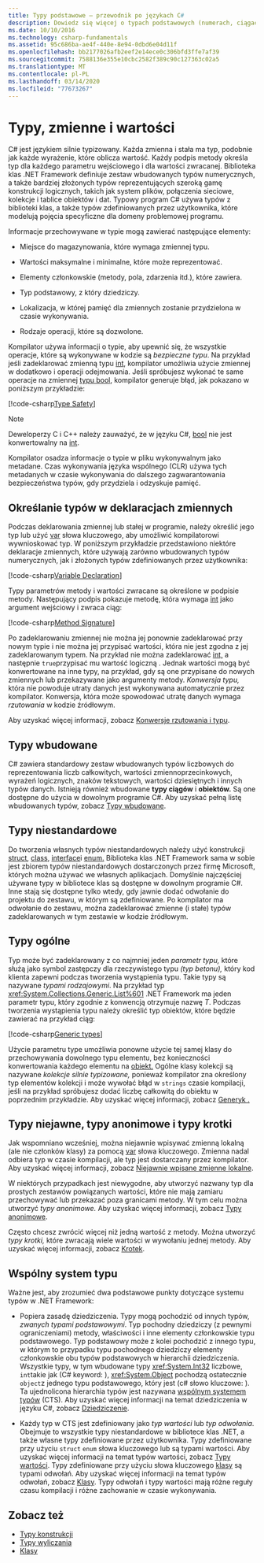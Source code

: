 ```yaml
---
title: Typy podstawowe — przewodnik po językach C#
description: Dowiedz się więcej o typach podstawowych (numerach, ciągach i obiektach) we wszystkich programach języka C#
ms.date: 10/10/2016
ms.technology: csharp-fundamentals
ms.assetid: 95c686ba-ae4f-440e-8e94-0dbd6e04d11f
ms.openlocfilehash: bb2177026afb2eef2e14ece0c306bfd3ffe7af39
ms.sourcegitcommit: 7588136e355e10cbc2582f389c90c127363c02a5
ms.translationtype: MT
ms.contentlocale: pl-PL
ms.lasthandoff: 03/14/2020
ms.locfileid: "77673267"
---
```

# <a name="types-variables-and-values"></a>Typy, zmienne i wartości

C# jest językiem silnie typizowany. Każda zmienna i stała ma typ, podobnie jak każde wyrażenie, które oblicza wartość. Każdy podpis metody określa typ dla każdego parametru wejściowego i dla wartości zwracanej. Biblioteka klas .NET Framework definiuje zestaw wbudowanych typów numerycznych, a także bardziej złożonych typów reprezentujących szeroką gamę konstrukcji logicznych, takich jak system plików, połączenia sieciowe, kolekcje i tablice obiektów i dat. Typowy program C# używa typów z biblioteki klas, a także typów zdefiniowanych przez użytkownika, które modelują pojęcia specyficzne dla domeny problemowej programu.  
  
Informacje przechowywane w typie mogą zawierać następujące elementy:  
  
- Miejsce do magazynowania, które wymaga zmiennej typu.  
  
- Wartości maksymalne i minimalne, które może reprezentować.  
  
- Elementy członkowskie (metody, pola, zdarzenia itd.), które zawiera.  
  
- Typ podstawowy, z który dziedziczy.  
  
- Lokalizacja, w której pamięć dla zmiennych zostanie przydzielona w czasie wykonywania.  
  
- Rodzaje operacji, które są dozwolone.  
  
Kompilator używa informacji o typie, aby upewnić się, że wszystkie operacje, które są wykonywane w kodzie są *bezpieczne typu*. Na przykład jeśli zadeklarować zmienną typu [int](language-reference/builtin-types/integral-numeric-types.md), kompilator umożliwia użycie zmiennej w dodatkowo i operacji odejmowania. Jeśli spróbujesz wykonać te same operacje na zmiennej [typu bool](language-reference/builtin-types/bool.md), kompilator generuje błąd, jak pokazano w poniższym przykładzie:  
  
[!code-csharp[Type Safety](../../samples/snippets/csharp/concepts/basic-types/type-safety.cs)]  
  
> [!NOTE]  
> Deweloperzy C i C++ należy zauważyć, że w języku C#, [bool](language-reference/builtin-types/bool.md) nie jest konwertowalny na [int](language-reference/builtin-types/integral-numeric-types.md).  
  
Kompilator osadza informacje o typie w pliku wykonywalnym jako metadane. Czas wykonywania języka wspólnego (CLR) używa tych metadanych w czasie wykonywania do dalszego zagwarantowania bezpieczeństwa typów, gdy przydziela i odzyskuje pamięć.  

## <a name="specifying-types-in-variable-declarations"></a>Określanie typów w deklaracjach zmiennych

Podczas deklarowania zmiennej lub stałej w programie, należy określić jego typ lub użyć [var](language-reference/keywords/var.md) słowa kluczowego, aby umożliwić kompilatorowi wywnioskować typ. W poniższym przykładzie przedstawiono niektóre deklaracje zmiennych, które używają zarówno wbudowanych typów numerycznych, jak i złożonych typów zdefiniowanych przez użytkownika:  
  
[!code-csharp[Variable Declaration](../../samples/snippets/csharp/concepts/basic-types/variable-declaration.cs)]  
  
Typy parametrów metody i wartości zwracane są określone w podpisie metody. Następujący podpis pokazuje metodę, która wymaga [int](language-reference/builtin-types/integral-numeric-types.md) jako argument wejściowy i zwraca ciąg:  
  
[!code-csharp[Method Signature](../../samples/snippets/csharp/concepts/basic-types/method-signature.cs)]  
  
Po zadeklarowaniu zmiennej nie można jej ponownie zadeklarować przy nowym typie i nie można jej przypisać wartości, która nie jest zgodna z jej zadeklarowanym typem. Na przykład nie można zadeklarować [int,](language-reference/builtin-types/integral-numeric-types.md) a następnie `true`przypisać mu wartość logiczną . Jednak wartości mogą być konwertowane na inne typy, na przykład, gdy są one przypisane do nowych zmiennych lub przekazywane jako argumenty metody. *Konwersja typu,* która nie powoduje utraty danych jest wykonywana automatycznie przez kompilator. Konwersja, która może spowodować utratę danych wymaga *rzutowania* w kodzie źródłowym.

Aby uzyskać więcej informacji, zobacz [Konwersje rzutowania i typu](programming-guide/types/casting-and-type-conversions.md).

## <a name="built-in-types"></a>Typy wbudowane

C# zawiera standardowy zestaw wbudowanych typów liczbowych do reprezentowania liczb całkowitych, wartości zmiennoprzecinkowych, wyrażeń logicznych, znaków tekstowych, wartości dziesiętnych i innych typów danych. Istnieją również wbudowane **typy ciągów** i **obiektów.** Są one dostępne do użycia w dowolnym programie C#. Aby uzyskać pełną listę wbudowanych typów, zobacz [Typy wbudowane](language-reference/builtin-types/built-in-types.md).
  
## <a name="custom-types"></a>Typy niestandardowe

Do tworzenia własnych typów niestandardowych należy użyć konstrukcji [struct](language-reference/keywords/class.md), [class](language-reference/keywords/class.md), [interface](language-reference/keywords/interface.md)i [enum.](language-reference/builtin-types/enum.md) Biblioteka klas .NET Framework sama w sobie jest zbiorem typów niestandardowych dostarczonych przez firmę Microsoft, których można używać we własnych aplikacjach. Domyślnie najczęściej używane typy w bibliotece klas są dostępne w dowolnym programie C#. Inne stają się dostępne tylko wtedy, gdy jawnie dodać odwołanie do projektu do zestawu, w którym są zdefiniowane. Po kompilator ma odwołanie do zestawu, można zadeklarować zmienne (i stałe) typów zadeklarowanych w tym zestawie w kodzie źródłowym.
  
## <a name="generic-types"></a>Typy ogólne

Typ może być zadeklarowany z co najmniej jeden *parametr typu,* które służą jako symbol zastępczy dla rzeczywistego typu *(typ betonu),* który kod klienta zapewni podczas tworzenia wystąpienia typu. Takie typy są nazywane *typami rodzajowymi*. Na przykład typ <xref:System.Collections.Generic.List%601> .NET Framework ma jeden parametr typu, który zgodnie z konwencją otrzymuje nazwę *T*. Podczas tworzenia wystąpienia typu należy określić typ obiektów, które będzie zawierać na przykład ciąg:  
  
[!code-csharp[Generic types](../../samples/snippets/csharp/concepts/basic-types/generic-type.cs)]
  
Użycie parametru type umożliwia ponowne użycie tej samej klasy do przechowywania dowolnego typu elementu, bez konieczności konwertowania każdego elementu na [obiekt.](language-reference/builtin-types/reference-types.md#the-object-type) Ogólne klasy kolekcji są nazywane *kolekcje silnie typizowane,* ponieważ kompilator zna określony typ elementów kolekcji i może wywołać błąd w `strings` czasie kompilacji, jeśli na przykład spróbujesz dodać liczbę całkowitą do obiektu w poprzednim przykładzie. Aby uzyskać więcej informacji, zobacz [Generyk .](programming-guide/generics/index.md)

## <a name="implicit-types-anonymous-types-and-tuple-types"></a>Typy niejawne, typy anonimowe i typy krotki

Jak wspomniano wcześniej, można niejawnie wpisywać zmienną lokalną (ale nie członków klasy) za pomocą [var](language-reference/keywords/var.md) słowa kluczowego. Zmienna nadal odbiera typ w czasie kompilacji, ale typ jest dostarczany przez kompilator. Aby uzyskać więcej informacji, zobacz [Niejawnie wpisane zmienne lokalne](programming-guide/classes-and-structs/implicitly-typed-local-variables.md).  
  
W niektórych przypadkach jest niewygodne, aby utworzyć nazwany typ dla prostych zestawów powiązanych wartości, które nie mają zamiaru przechowywać lub przekazać poza granicami metody. W tym celu można utworzyć *typy anonimowe.* Aby uzyskać więcej informacji, zobacz [Typy anonimowe](programming-guide/classes-and-structs/anonymous-types.md).

Często chcesz zwrócić więcej niż jedną wartość z metody. Można utworzyć *typy krotki,* które zwracają wiele wartości w wywołaniu jednej metody. Aby uzyskać więcej informacji, zobacz [Krotek](tuples.md).

## <a name="the-common-type-system"></a>Wspólny system typu

Ważne jest, aby zrozumieć dwa podstawowe punkty dotyczące systemu typów w .NET Framework:  
  
- Popiera zasadę dziedziczenia. Typy mogą pochodzić od innych typów, *zwanych typami podstawowymi*. Typ pochodny dziedziczy (z pewnymi ograniczeniami) metody, właściwości i inne elementy członkowskie typu podstawowego. Typ podstawowy może z kolei pochodzić z innego typu, w którym to przypadku typu pochodnego dziedziczy elementy członkowskie obu typów podstawowych w hierarchii dziedziczenia. Wszystkie typy, w tym wbudowane typy <xref:System.Int32> liczbowe, `int`takie jak (C# keyword: ), <xref:System.Object> pochodzą ostatecznie `object`z jednego typu podstawowego, który jest (c# słowo kluczowe: ). Ta ujednolicona hierarchia typów jest nazywana [wspólnym systemem typów](../standard/common-type-system.md) (CTS). Aby uzyskać więcej informacji na temat dziedziczenia w języku C#, zobacz [Dziedziczenie](programming-guide/classes-and-structs/inheritance.md).  
  
- Każdy typ w CTS jest zdefiniowany jako *typ wartości* lub *typ odwołania*. Obejmuje to wszystkie typy niestandardowe w bibliotece klas .NET, a także własne typy zdefiniowane przez użytkownika. Typy zdefiniowane przy użyciu `struct` `enum` słowa kluczowego lub są typami wartości. Aby uzyskać więcej informacji na temat typów wartości, zobacz [Typy wartości](language-reference/builtin-types/value-types.md). Typy zdefiniowane przy użyciu słowa kluczowego [klasy](language-reference/keywords/class.md) są typami odwołań. Aby uzyskać więcej informacji na temat typów odwołań, zobacz [Klasy](programming-guide/classes-and-structs/classes.md). Typy odwołań i typy wartości mają różne reguły czasu kompilacji i różne zachowanie w czasie wykonywania.

## <a name="see-also"></a>Zobacz też

- [Typy konstrukcji](language-reference/builtin-types/struct.md)
- [Typy wyliczania](language-reference/builtin-types/enum.md)
- [Klasy](programming-guide/classes-and-structs/classes.md)
